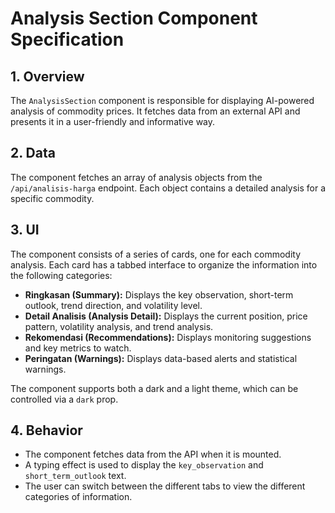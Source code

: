 # Analysis Section Component Specification

## 1. Overview

The `AnalysisSection` component is responsible for displaying AI-powered analysis of commodity prices. It fetches data from an external API and presents it in a user-friendly and informative way.

## 2. Data

The component fetches an array of analysis objects from the `/api/analisis-harga` endpoint. Each object contains a detailed analysis for a specific commodity.

## 3. UI

The component consists of a series of cards, one for each commodity analysis. Each card has a tabbed interface to organize the information into the following categories:

- **Ringkasan (Summary):** Displays the key observation, short-term outlook, trend direction, and volatility level.
- **Detail Analisis (Analysis Detail):** Displays the current position, price pattern, volatility analysis, and trend analysis.
- **Rekomendasi (Recommendations):** Displays monitoring suggestions and key metrics to watch.
- **Peringatan (Warnings):** Displays data-based alerts and statistical warnings.

The component supports both a dark and a light theme, which can be controlled via a `dark` prop.

## 4. Behavior

- The component fetches data from the API when it is mounted.
- A typing effect is used to display the `key_observation` and `short_term_outlook` text.
- The user can switch between the different tabs to view the different categories of information.
